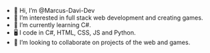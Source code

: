 - 👋 Hi, I’m @Marcus-Davi-Dev
- 👀 I’m interested in full stack web development and creating games.
- 🌱 I’m currently learning C#.
- 🖥 I code in C#, HTML, CSS, JS and Python.
- 💞️ I’m looking to collaborate on projects of the web and games.
<!-- - 📫 How to reach me: for now, nope. -->
<!-- - 😄 Pronouns: ... -->
<!-- - ⚡ Fun fact: ... -->
